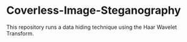 # Coverless-Image-Steganography
This repository runs a data hiding technique using the Haar Wavelet Transform.
